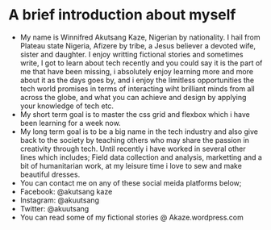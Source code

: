 # A brief introduction about myself
- My name is Winnifred Akutsang Kaze, Nigerian by nationality.
I hail from Plateau state Nigeria, Afizere by tribe, a Jesus believer a devoted wife, sister and daughter. I enjoy writting fictional stories and sometimes write, I got to learn about tech recently and you could say it is the part of me that have been missing, i absolutely enjoy learning more and more about it as the days goes by, and i enjoy the limitless opportunities the tech world promises in terms of interacting wiht brilliant minds from all across the globe, and what you can achieve and design by applying your knowledge of tech etc.
- My short term goal is to master the css grid and flexbox which i have been learning for a week now.  
- My long term goal is to be a big name in the tech industry and also give back to the society by teaching others who may share the passion in creativity through tech. 
Until recently i have worked in several other lines which includes; Field data collection and analysis, marketting and a bit of humanitarian work, at my leisure time i love to sew and make beautiful dresses. 
- You can contact me on any of these social meida platforms below;
- Facebook: @akutsang kaze
- Instagram: @akuutsang
- Twitter: @akuutsang
- You can read some of my fictional stories @ Akaze.wordpress.com